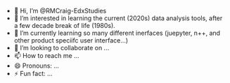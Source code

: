 - 👋 Hi, I’m @RMCraig-EdxStudies
- 👀 I’m interested in learning the current (2020s) data analysis tools, after a few decade break of life (1980s).
- 🌱 I’m currently learning so many different inerfaces (juepyter, n++, and other product speciifc user interface...)
- 💞️ I’m looking to collaborate on ...
- 📫 How to reach me ...
- 😄 Pronouns: ...
- ⚡ Fun fact: ...

<!---
RMCraig-EdxStudies/RMCraig-EdxStudies is a ✨ special ✨ repository because its `README.md` (this file) appears on your GitHub profile.
You can click the Preview link to take a look at your changes.
--->
